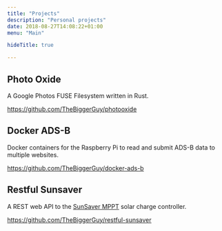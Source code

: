 ```yaml
---
title: "Projects"
description: "Personal projects"
date: 2018-08-27T14:08:22+01:00
menu: "Main"

hideTitle: true

---
```



Photo Oxide
-----------
A Google Photos FUSE Filesystem written in Rust.

https://github.com/TheBiggerGuy/photooxide


Docker ADS-B
------------
Docker containers for the Raspberry Pi to read and submit ADS-B data to multiple websites.

https://github.com/TheBiggerGuy/docker-ads-b


Restful Sunsaver
----------------
A REST web API to the [SunSaver MPPT](https://www.morningstarcorp.com/products/sunsaver-mppt/) solar charge controller.

https://github.com/TheBiggerGuy/restful-sunsaver
